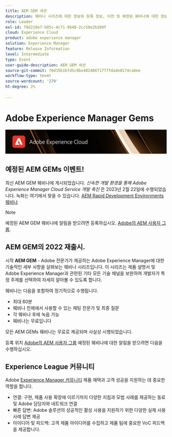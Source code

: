 ```yaml
---
title: AEM GEM 세션
description: 웨비나 시리즈에 대한 정보와 등록 정보, 이전 및 예정된 웨비나에 대한 정보를 포함하는 AEM GEMs의 랜딩 페이지입니다
role: Leader
exl-id: f8d210e7-b05c-4c71-9640-2cc50e2b309f
cloud: Experience Cloud
product: adobe experience manager
solution: Experience Manager
feature: Release Information
level: Intermediate
type: Event
user-guide-description: AEM GEM 세션
source-git-commit: f0d35b1bfd5c9be402486f1777fdade0174ca6ee
workflow-type: tm+mt
source-wordcount: '279'
ht-degree: 2%

---
```


# Adobe Experience Manager Gems

<img alt="디지털 경험" src="./assets/ADX_Gems.png"/>

## 예정된 AEM GEMs 이벤트!

<!---  Remove the comment marks, and put the upcoming event in the below table

<table style="max-width: 1214px;">
<tr>
  <td style="vertical-align: top;">
    <a href="https://www.youtube.com/watch?v=f1T9XU9TCJU">
      <img alt="Experience League LIVE Oct 25" src="assets/Oct25_2022_exl_live_banner_web_1920_WebBanner.png">
    </a>
    <div>
      <a href="https://www.youtube.com/watch?v=f1T9XU9TCJU">
        <strong>Deliver the right offer at the right time with decision management</strong>
      </a>
      <br/><em>with Sandra Hausmann, Ben Tepfer, Brandon Poyfair, and Jason Hickey</em>
      <br/><em>October 25, 2022</em>
    </div>
  </td>
</tr>
</table>

--->
최신 AEM GEM 웨비나에 게시되었습니다. *신속한 개발 환경을 통해 Adobe Experience Manager Cloud Service 개발 촉진* 은 2023년 2월 22일에 수행되었습니다.
녹화는 여기에서 찾을 수 있습니다. [AEM Rapid Development Environments 웨비나](/help/gems2023/Rapid-Development-Environments.md)

>[!NOTE]
>
> 예정된 AEM GEM 웨비나에 알림을 받으려면 등록하십시오. [Adobe의 AEM 사용자 그룹](https://aem-augs.adobe.com/).

## AEM GEM의 2022 재출시.

시작 **AEM GEM** - Adobe 전문가가 제공하는 Adobe Experience Manager에 대한 기술적인 세부 사항을 살펴보는 웨비나 시리즈입니다. 이 시리즈는 제품 설명서 및 Adobe Experience Manager과 관련된 기타 모든 기술 채널을 보완하여 개발자가 특정 주제를 선택하여 자세히 알아볼 수 있도록 합니다.

웨비나는 다음을 포함하여 정기적으로 수행됩니다.

* 최대 60분
* 웨비나 전체에서 사용할 수 있는 채팅 전문가 및 최종 질문
* 각 웨비나 후에 녹음 가능
* 웨비나는 무료입니다

모든 AEM GEMs 웨비나는 무료로 제공되며 사실상 시행되었습니다.

등록 위치 [Adobe의 AEM 사용자 그룹](https://aem-augs.adobe.com/) 예정된 웨비나에 대한 알림을 받으려면 다음을 수행하십시오.

## Experience League 커뮤니티

Adobe [Experience Manager 커뮤니티](https://experienceleaguecommunities.adobe.com/t5/adobe-experience-manager/ct-p/adobe-experience-manager-community) 제품 채택과 고객 성공을 지원하는 데 중요한 역할을 합니다.

* 연결: 구현, 제품 사용 확장에 이르기까지 다양한 지침과 모범 사례를 제공하는 동료 및 Adobe 담당자와 네트워크 연결
* 빠른 답변: Adobe 솔루션의 성공적인 활성 사용을 지원하기 위한 다양한 실제 사용 사례 답변 제공
* 아이디어 및 피드백: 고객 제품 아이디어를 수집하고 제품 팀에 중요한 VoC 피드백을 제공합니다.



